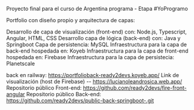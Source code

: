 Proyecto final para el curso de Argentina programa - Etapa #YoProgramo

Portfolio con diseño propio y arquitectura de capas:

Desarrollo de capa de visualización (front-end) con: Node.js, Typescript, Angular, HTML, CSS
Desarrollo capa de lógica (back-end) con: Java y Springboot
Capa de persistencia: MySQL
Infraestructura para la capa de back-end hospedada en: Koyeb
Infraestructura para la capa de front-end hospedada en: Firebase
Infraestructura para la capa de persistecia: Planetscale

back en railway: https://portfolioback-ready2devs.koyeb.app/
Link de visualización (host de Firebase) -- https://lucianoleandrosica.web.app/
Repositorio público Front-end: https://github.com/ready2devs/fire-front-angular
Repositorio público Back-end: https://github.com/ready2devs/public-back-springboot-.git
